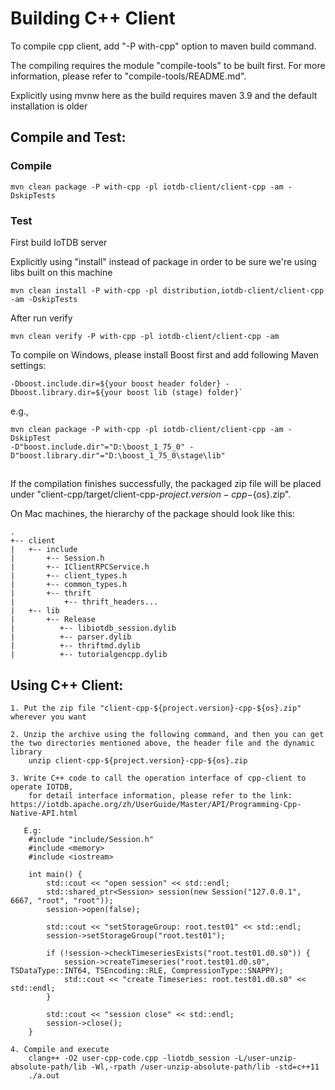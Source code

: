 <!--

    Licensed to the Apache Software Foundation (ASF) under one
    or more contributor license agreements.  See the NOTICE file
    distributed with this work for additional information
    regarding copyright ownership.  The ASF licenses this file
    to you under the Apache License, Version 2.0 (the
    "License"); you may not use this file except in compliance
    with the License.  You may obtain a copy of the License at

        http://www.apache.org/licenses/LICENSE-2.0

    Unless required by applicable law or agreed to in writing,
    software distributed under the License is distributed on an
    "AS IS" BASIS, WITHOUT WARRANTIES OR CONDITIONS OF ANY
    KIND, either express or implied.  See the License for the
    specific language governing permissions and limitations
    under the License.

-->
# Building C++ Client

To compile cpp client, add "-P with-cpp" option to maven build command.

The compiling requires the module "compile-tools" to be built first.
For more information, please refer to "compile-tools/README.md".

Explicitly using mvnw here as the build requires maven 3.9 and the default installation is older

## Compile and Test:

### Compile
`mvn clean package -P with-cpp -pl iotdb-client/client-cpp -am -DskipTests`

### Test
First build IoTDB server

Explicitly using "install" instead of package in order to be sure we're using libs built on this machine

`mvn clean install -P with-cpp -pl distribution,iotdb-client/client-cpp -am -DskipTests`

After run verify

`mvn clean verify -P with-cpp -pl iotdb-client/client-cpp -am`

To compile on Windows, please install Boost first and add following Maven settings:
```
-Dboost.include.dir=${your boost header folder} -Dboost.library.dir=${your boost lib (stage) folder}` 
```

e.g.,
```
mvn clean package -P with-cpp -pl iotdb-client/client-cpp -am -DskipTest
-D"boost.include.dir"="D:\boost_1_75_0" -D"boost.library.dir"="D:\boost_1_75_0\stage\lib"
```

## 

If the compilation finishes successfully, the packaged zip file will be placed under
"client-cpp/target/client-cpp-${project.version}-cpp-${os}.zip". 

On Mac machines, the hierarchy of the package should look like this:
```
.
+-- client
|   +-- include
|       +-- Session.h
|       +-- IClientRPCService.h
|       +-- client_types.h
|       +-- common_types.h
|       +-- thrift
|           +-- thrift_headers...
|   +-- lib
|       +-- Release
|          +-- libiotdb_session.dylib
|          +-- parser.dylib
|          +-- thriftmd.dylib
|          +-- tutorialgencpp.dylib
```

## Using C++ Client:
```
1. Put the zip file "client-cpp-${project.version}-cpp-${os}.zip" wherever you want

2. Unzip the archive using the following command, and then you can get the two directories mentioned above, the header file and the dynamic library
    unzip client-cpp-${project.version}-cpp-${os}.zip

3. Write C++ code to call the operation interface of cpp-client to operate IOTDB,
    for detail interface information, please refer to the link: https://iotdb.apache.org/zh/UserGuide/Master/API/Programming-Cpp-Native-API.html

   E.g:
    #include "include/Session.h"
    #include <memory>
    #include <iostream>

    int main() {
        std::cout << "open session" << std::endl;
        std::shared_ptr<Session> session(new Session("127.0.0.1", 6667, "root", "root"));
        session->open(false);

        std::cout << "setStorageGroup: root.test01" << std::endl;
        session->setStorageGroup("root.test01");

        if (!session->checkTimeseriesExists("root.test01.d0.s0")) {
            session->createTimeseries("root.test01.d0.s0", TSDataType::INT64, TSEncoding::RLE, CompressionType::SNAPPY);
            std::cout << "create Timeseries: root.test01.d0.s0" << std::endl;
        }

        std::cout << "session close" << std::endl;
        session->close();
    }

4. Compile and execute
    clang++ -O2 user-cpp-code.cpp -liotdb_session -L/user-unzip-absolute-path/lib -Wl,-rpath /user-unzip-absolute-path/lib -std=c++11
    ./a.out
```
